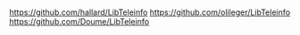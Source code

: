 #

https://github.com/hallard/LibTeleinfo
https://github.com/olileger/LibTeleinfo
https://github.com/Doume/LibTeleinfo
